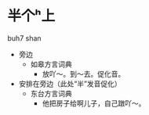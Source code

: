 # 半个ʰ上
buh7 shan
+ 旁边
  * 如皋方言词典
    - 放吖～。到～去。促化音。
+ 安排在旁边（此处“半”发音促化）
  * 东台方言词典
    - 他把房子给啊儿子，自己蹾吖～。
